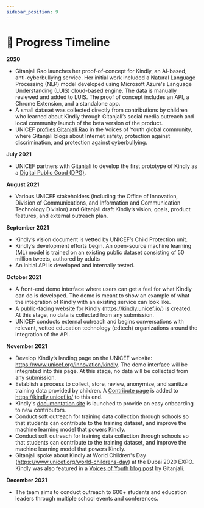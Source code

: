 ```yaml
---
sidebar_position: 9
---
```


# 📅 Progress Timeline

**2020** 
  - Gitanjali Rao launches her proof-of-concept for Kindly, an AI-based, anti-cyberbullying service. Her initial work included a Natural Language Processing (NLP) model developed using Microsoft Azure's Language Understanding (LUIS) cloud-based engine. The data is manually reviewed and added to LUIS. The proof of concept includes an API, a Chrome Extension, and a standalone app.
  - A small dataset was collected directly from contributions by children who learned about Kindly through Gitanjali’s social media outreach and local community launch of the beta version of the product.
  - UNICEF <a href = "https://www.google.com/url?q=https://www.voicesofyouth.org/blog/future-internet-safety-reimagined&sa=D&source=docs&ust=1636499706053000&usg=AOvVaw1ABIoLrLJPwocJDeJ6NKFL"> profiles Gitanjali Rao</a> in the Voices of Youth global community, where Gitanjali blogs about Internet safety, protection against discrimination, and protection against cyberbullying.


**July 2021**
- UNICEF partners with Gitanjali to develop the first prototype of Kindly as a <a href = "https://digitalpublicgoods.net/">Digital Public Good (DPG)</a>.


**August 2021**
- Various UNICEF stakeholders (including the Office of Innovation, Division of Communications, and Information and Communication Technology Division) and Gitanjali draft Kindly’s vision, goals, product features, and external outreach plan.


**September 2021**
- Kindly’s vision document is vetted by UNICEF’s Child Protection unit. 
- Kindly’s development efforts begin. An open-source machine learning (ML) model is trained on an existing public dataset consisting of 50 million tweets, authored by adults
- An initial API is developed and internally tested.


**October 2021**
- A front-end demo interface where users can get a feel for what Kindly can do is developed. The demo is meant to show an example of what the integration of Kindly with an existing service can look like. 
- A public-facing website for Kindly (<a href="https://kindly.unicef.io/">https://kindly.unicef.io/</a>) is created. At this stage, no data is collected from any submission.
- UNICEF conducts external outreach and begins conversations with relevant, vetted education technology (edtech) organizations around the integration of the API.


**November 2021**
- Develop Kindly’s landing page on the UNICEF website: <a href="https://www.unicef.org/innovation/kindly">https://www.unicef.org/innovation/kindly</a>. The demo interface will be integrated into this page. At this stage, no data will be collected from any submission.
- Establish a process to collect, store, review, anonymize, and sanitize training data provided by children. A <a href="https://kindly.unicef.io/contribute">Contribute page</a> is added to <a href="https://kindly.unicef.io/">https://kindly.unicef.io/</a> to this end.
- Kindly's [documentation site](https://unicef.github.io/kindly) is launched to provide an easy onboarding to new contributors.
- Conduct soft outreach for training data collection through schools so that students can contribute to the training dataset, and improve the machine learning model that powers Kindly. 
- Conduct soft outreach for training data collection through schools so that students can contribute to the training dataset, and improve the machine learning model that powers Kindly. 
- Gitanjali spoke about Kindly at World Children's Day (https://www.unicef.org/world-childrens-day) at the Dubai 2020 EXPO. Kindly was also featured in a [Voices of Youth blog post](https://www.voicesofyouth.org/youthadvocates2021) by Gitanjali. 

**December 2021**
- The team aims to conduct outreach to 600+ students and education leaders through multiple school events and conferences.
